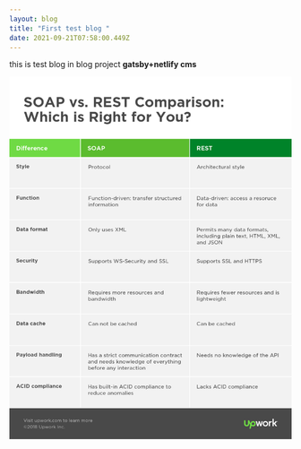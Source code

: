 ```yaml
---
layout: blog
title: "First test blog "
date: 2021-09-21T07:58:00.449Z
---
```

this is test blog in blog project **gatsby+netlify cms**

![SOAP vs REST](/images/uploads/rest-vs-soap.png "Comparison of SAOP and REST")